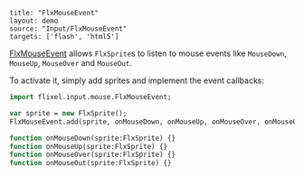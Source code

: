 ```
title: "FlxMouseEvent"
layout: demo
source: "Input/FlxMouseEvent"
targets: ['flash', 'html5']
```

[FlxMouseEvent](https://api.haxeflixel.com/flixel/input/mouse/FlxMouseEvent.html) allows `FlxSprite`s to listen to mouse events like `MouseDown`, `MouseUp`, `MouseOver` and `MouseOut`.

To activate it, simply add sprites and implement the event callbacks:

```haxe
import flixel.input.mouse.FlxMouseEvent;

var sprite = new FlxSprite();
FlxMouseEvent.add(sprite, onMouseDown, onMouseUp, onMouseOver, onMouseOut); 

function onMouseDown(sprite:FlxSprite) {}
function onMouseUp(sprite:FlxSprite) {}
function onMouseOver(sprite:FlxSprite) {}
function onMouseOut(sprite:FlxSprite) {}
```